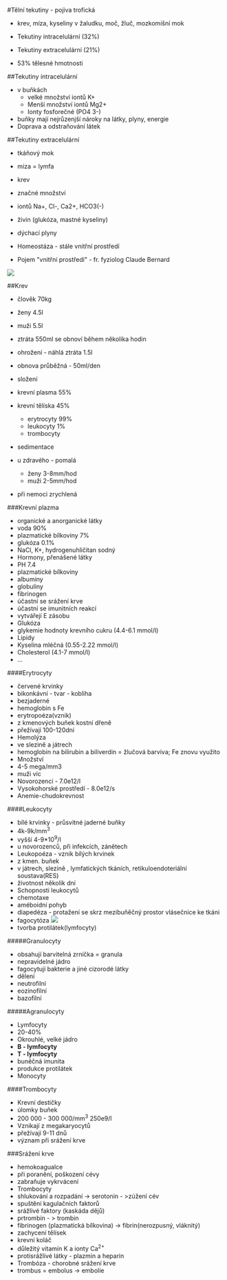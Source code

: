 ﻿#Tělní tekutiny - pojiva trofická
* krev, míza, kyseliny v žaludku, moč, žluč, mozkomíšní mok

* Tekutiny intracelulární (32%)
* Tekutiny extracelulární (21%)
* 53% tělesné hmotnosti

##Tekutiny intracelulární
* v buňkách
    * velké množství iontů K+
    * Menší množství iontů Mg2+
    * Ionty fosforečné (PO4 3-)
* buňky mají nejrůzenjší nároky na  látky, plyny, energie  
* Doprava a odstraňování látek

##Tekutiny extracelulární
* tkáňový mok
* míza = lymfa
* krev

* značné množství
 * iontů Na+, Cl-, Ca2+, HCO3(-)
 * živin (glukóza,   mastné kyseliny)
 * dýchací plyny
* Homeostáza - stále vnitřní prostředí
* Pojem "vnitřní prostředí" - fr. fyziolog Claude Bernard

![](http://skolajecna.cz/biologie/Images/Textbook/Big/0030000/00246.jpg)

##Krev
* člověk 70kg
 * ženy 4.5l
 * muži 5.5l

* ztráta 550ml se obnoví během několika hodin
* ohrožení - náhlá ztráta 1.5l
* obnova průběžná - 50ml/den

* složení
 * krevní plasma 55%
 * krevní tělíska 45%
     * erytrocyty 99%
     * leukocyty 1%
     * trombocyty
* sedimentace
 * u zdravého - pomalá
     * ženy 3-8mm/hod
     * muži 2-5mm/hod
 * při nemoci zrychlená

###Krevní plazma
* organické a anorganické látky
 * voda 90%
 * plazmatické bílkoviny 7% 
 * glukóza 0.1%
 * NaCl, K+, hydrogenuhličitan sodný
 * Hormony, přenášené látky
* PH 7.4
* plazmatické bílkoviny
 * albuminy
 * globuliny
 * fibrinogen
 * účastní se srážení krve
 * účastní se imunitních reakcí
 * vytvářejí E zásobu
* Glukóza
 * glykemie hodnoty krevního cukru (4.4-6.1 mmol/l)
* Lipidy
* Kyselina mléčná (0.55-2.22 mmol/l)
* Cholesterol (4.1-7 mmol/l)
* ...

####Erytrocyty
* červené krvinky
 * bikonkávní - tvar - kobliha
 * bezjaderné
 * hemoglobin s Fe
* erytropoéza(vznik)
 *  z kmenových buňek kostní dřeně
 * přežívají 100-120dní
* Hemolýza
 * ve slezině a játrech
 * hemoglobin na bilirubin a biliverdin = žlučová barviva; Fe znovu využito
* Množství
 * 4-5 mega/mm3
 * muži víc  
* Novorozenci - 7.0e12/l
* Vysokohorské prostředí - 8.0e12/s
* Anemie-chudokrevnost

####Leukocyty
* bílé krvinky - průsvitné jaderné buňky
* 4k-9k/mm<sup>3</sup>
* vyšší 4-9*10<sup>9</sup>/l
 * u novorozenců, při infekcích, zánětech
* Leukopoéza - vznik bílých krvinek
 * z kmen. buňek
 * v játrech, slezině , lymfatických tkáních, retikuloendoteriální soustava(RES)
 * životnost několik dní
* Schopnosti leukocytů
 *  chemotaxe
 * améboidní pohyb
 * diapedéza - protažení se skrz mezibuňěčný prostor vlásečnice ke tkáni
 * fagocytóza
   ![](http://www.ta3k.sk/bio/images/stranky/bunka/fagocytoza.jpg)
 * tvorba protilátek(lymfocyty)

#####Granulocyty
* obsahují barvitelná zrníčka = granula
* nepravidelné jádro
* fagocytují bakterie a jiné cizorodé látky
* dělení
 * neutrofilní
 * eozinofilní
 * bazofilní

#####Agranulocyty
* Lymfocyty
 *  20-40%
 * Okrouhlé, velké jádro
 * **B - lymfocyty**
 * **T - lymfocyty**
 * buněčná imunita
 * produkce protilátek
* Monocyty

####Trombocyty
* Krevní destičky
* úlomky buňek
* 200 000 - 300 000/mm<sup>3</sup> 250e9/l
* Vznikají z megakaryocytů
* přežívají 9-11 dnů
* význam při srážení krve

###Srážení krve
* hemokoagualce
* při poranění, poškození cévy
* zabraňuje vykrvácení
* Trombocyty
* shlukování a rozpadání -> serotonin - >zúžení cév
* spuštění kagulačních faktorů
* srážlivé faktory (kaskáda dějů)
 * prtrombin - > trombin
 * fibrinogen (plazmatická bílkovina) -> fibrin(nerozpusný, vláknitý)
 * zachycení tělísek
 * krevní koláč
 * důležitý vitamín K a ionty Ca<sup>2+</sup>
* protisrážlivé látky - plazmin a heparin
* Trombóza - chorobné srážení krve
 * trombus = embolus -> embolie    